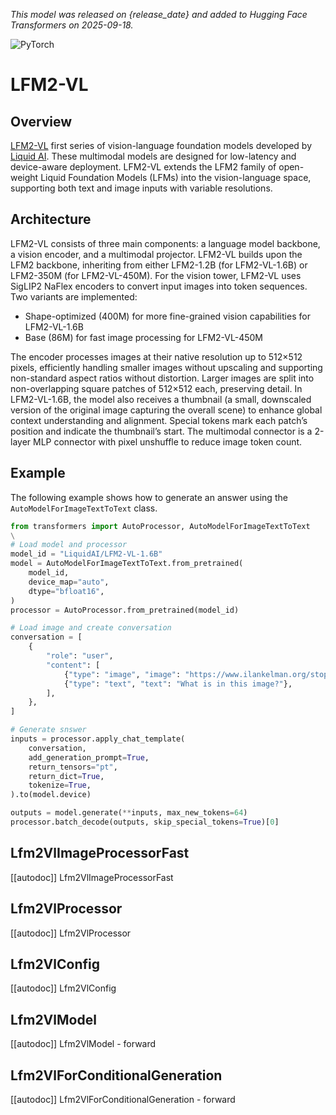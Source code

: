 <!--Copyright 2025 The HuggingFace Team. All rights reserved.

Licensed under the Apache License, Version 2.0 (the "License"); you may not use this file except in compliance with
the License. You may obtain a copy of the License at

http://www.apache.org/licenses/LICENSE-2.0

Unless required by applicable law or agreed to in writing, software distributed under the License is distributed on
an "AS IS" BASIS, WITHOUT WARRANTIES OR CONDITIONS OF ANY KIND, either express or implied. See the License for the
specific language governing permissions and limitations under the License.

⚠️ Note that this file is in Markdown but contain specific syntax for our doc-builder (similar to MDX) that may not be
rendered properly in your Markdown viewer.

-->
*This model was released on {release_date} and added to Hugging Face Transformers on 2025-09-18.*

<div class="flex flex-wrap space-x-1">
<img alt="PyTorch" src="https://img.shields.io/badge/PyTorch-DE3412?style=flat&logo=pytorch&logoColor=white">
</div>

# LFM2-VL   

## Overview

[LFM2-VL](https://www.liquid.ai/blog/lfm2-vl-efficient-vision-language-models) first series of vision-language foundation models developed by [Liquid AI](https://liquid.ai/). These multimodal models are designed for low-latency and device-aware deployment. LFM2-VL extends the LFM2 family of open-weight Liquid Foundation Models (LFMs) into the vision-language space, supporting both text and image inputs with variable resolutions.

## Architecture

LFM2-VL consists of three main components: a language model backbone, a vision encoder, and a multimodal projector. LFM2-VL builds upon the LFM2 backbone, inheriting from either LFM2-1.2B (for LFM2-VL-1.6B) or LFM2-350M (for LFM2-VL-450M). For the vision tower, LFM2-VL uses SigLIP2 NaFlex encoders to convert input images into token sequences. Two variants are implemented:
* Shape-optimized (400M) for more fine-grained vision capabilities for LFM2-VL-1.6B
* Base (86M) for fast image processing for LFM2-VL-450M

The encoder processes images at their native resolution up to 512×512 pixels, efficiently handling smaller images without upscaling and supporting non-standard aspect ratios without distortion. Larger images are split into non-overlapping square patches of 512×512 each, preserving detail. In LFM2-VL-1.6B, the model also receives a thumbnail (a small, downscaled version of the original image capturing the overall scene) to enhance global context understanding and alignment. Special tokens mark each patch’s position and indicate the thumbnail’s start. The multimodal connector is a 2-layer MLP connector with pixel unshuffle to reduce image token count. 

## Example

The following example shows how to generate an answer using the `AutoModelForImageTextToText` class.

```python
from transformers import AutoProcessor, AutoModelForImageTextToText
\
# Load model and processor
model_id = "LiquidAI/LFM2-VL-1.6B"
model = AutoModelForImageTextToText.from_pretrained(
    model_id,
    device_map="auto",
    dtype="bfloat16",
)
processor = AutoProcessor.from_pretrained(model_id)

# Load image and create conversation
conversation = [
    {
        "role": "user",
        "content": [
            {"type": "image", "image": "https://www.ilankelman.org/stopsigns/australia.jpg"},
            {"type": "text", "text": "What is in this image?"},
        ],
    },
]

# Generate snswer
inputs = processor.apply_chat_template(
    conversation,
    add_generation_prompt=True,
    return_tensors="pt",
    return_dict=True,
    tokenize=True,
).to(model.device)

outputs = model.generate(**inputs, max_new_tokens=64)
processor.batch_decode(outputs, skip_special_tokens=True)[0]

```

## Lfm2VlImageProcessorFast

[[autodoc]] Lfm2VlImageProcessorFast

## Lfm2VlProcessor

[[autodoc]] Lfm2VlProcessor

## Lfm2VlConfig

[[autodoc]] Lfm2VlConfig

## Lfm2VlModel

[[autodoc]] Lfm2VlModel
    - forward

## Lfm2VlForConditionalGeneration

[[autodoc]] Lfm2VlForConditionalGeneration
    - forward
